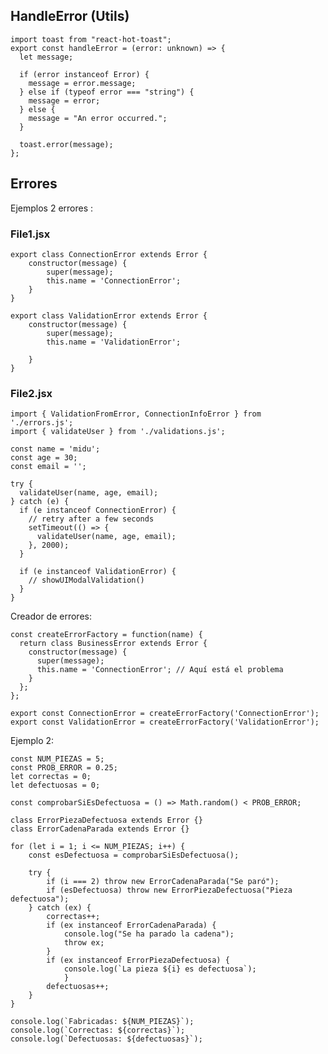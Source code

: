 ## HandleError (Utils)

    import toast from "react-hot-toast";
    export const handleError = (error: unknown) => {
      let message;
    
      if (error instanceof Error) {
        message = error.message;
      } else if (typeof error === "string") {
        message = error;
      } else {
        message = "An error occurred.";
      }
    
      toast.error(message);
    };



## Errores
Ejemplos 2 errores :
### File1.jsx

	export class ConnectionError extends Error {
	    constructor(message) {
	        super(message);
	        this.name = 'ConnectionError';
	    }
	}
	
	export class ValidationError extends Error {
	    constructor(message) {
	        super(message);
	        this.name = 'ValidationError';   
	
	    }
	}
 ### File2.jsx
	
	import { ValidationFromError, ConnectionInfoError } from './errors.js';
	import { validateUser } from './validations.js';
	
	const name = 'midu';
	const age = 30;
	const email = '';
	
	try {
	  validateUser(name, age, email);
	} catch (e) {
	  if (e instanceof ConnectionError) {
	    // retry after a few seconds
	    setTimeout(() => {
	      validateUser(name, age, email);
	    }, 2000);
	  }
	
	  if (e instanceof ValidationError) {
	    // showUIModalValidation()
	  }
	}


Creador de errores:

	const createErrorFactory = function(name) {
	  return class BusinessError extends Error {
		constructor(message) {
		  super(message);
		  this.name = 'ConnectionError'; // Aquí está el problema
		}
	  };
	};

	export const ConnectionError = createErrorFactory('ConnectionError');
	export const ValidationError = createErrorFactory('ValidationError');



Ejemplo 2:

    const NUM_PIEZAS = 5;
    const PROB_ERROR = 0.25;
    let correctas = 0;
    let defectuosas = 0;
    
    const comprobarSiEsDefectuosa = () => Math.random() < PROB_ERROR;
    
    class ErrorPiezaDefectuosa extends Error {}
    class ErrorCadenaParada extends Error {}
    
    for (let i = 1; i <= NUM_PIEZAS; i++) {
        const esDefectuosa = comprobarSiEsDefectuosa();
    
        try {
            if (i === 2) throw new ErrorCadenaParada("Se paró");
            if (esDefectuosa) throw new ErrorPiezaDefectuosa("Pieza defectuosa");
        } catch (ex) {
            correctas++;
            if (ex instanceof ErrorCadenaParada) {
                console.log("Se ha parado la cadena");
                throw ex;
            }
            if (ex instanceof ErrorPiezaDefectuosa) {
                console.log(`La pieza ${i} es defectuosa`);
                }
            defectuosas++;
        }
    }
    
    console.log(`Fabricadas: ${NUM_PIEZAS}`);
    console.log(`Correctas: ${correctas}`);
    console.log(`Defectuosas: ${defectuosas}`); 


